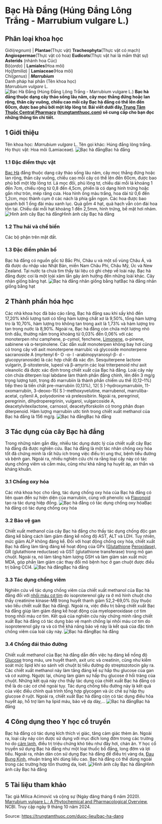 # Bạc Hà Đắng (Húng Đắng Lông Trắng - Marrubium vulgare L.)

Phân loại khoa học  
---  
Giới(_regnum_) |  **Plantae**(Thực vật) **Tracheophyta**(Thực vật có mạch) **Angiospermae**(Thực vật có hoa) **Eudicots**(Thực vật hai lá mầm thật sự) **Asterids** (nhánh hoa Cúc)  
Bộ(_ordo_) | **Lamiales**(Hoa môi)  
Họ(_familia_) | **Lamiaceae**(Hoa môi)  
Chi(_genus_) | **_Marrubium_**  
Danh pháp hai phần (Tên khoa học)  
_Marrubium vulgare_ L.  
![Bạc Hà Đắng \(Húng Đắng Lông Trắng - Marrubium vulgare L.\)](https://trungtamthuoc.com/images/others/bac-ha-dang-0-5437.jpg)
**Bạc hà đắng thuộc dạng cây thảo sống lâu năm, cây mọc thẳng đứng hoặc lan rộng, thân cây vuông, chiều cao mỗi cây Bạc hà đắng có thể lên đến 60cm, được bao phủ bởi một lớp lông tơ. Bài viết dưới đây,[Trung Tâm Thuốc Central Pharmacy](https://trungtamthuoc.com/ "Trung Tâm Thuốc Central Pharmacy") ([trungtamthuoc.com](https://trungtamthuoc.com/ "trungtamthuoc.com")) sẽ cung cấp cho bạn đọc những thông tin chi tiết.**
##  1 Giới thiệu
Tên khoa học: _Marrubium vulgare_ L.
Tên gọi khác: Húng đắng lông trắng.
Họ thực vật: Hoa môi (Lamiaceae).
![Bạc hà đắng](https://trungtamthuoc.com/images/item/bac-ha-dang.jpg)Bạc hà đắng
### 1.1 Đặc điểm thực vật
[Bạc Hà](https://trungtamthuoc.com/duoc-lieu/bac-ha "Bạc Hà") đắng thuộc dạng cây thảo sống lâu năm, cây mọc thẳng đứng hoặc lan rộng, thân cây vuông, chiều cao mỗi cây có thể lên đến 60cm, được bao phủ bởi một lớp lông tơ.
Lá mọc đối, phủ lông tơ, chiều dài mỗi lá khoảng 1 đến 7cm, chiều rộng từ 0,8 đến 4,5cm, phiến lá có dạng hình trứng hoặc gần như tròn, mép răng cưa.
Hoa hình ống màu trắng, hoa dài từ 0,6 đến 1,2cm, mọc thành cụm ở các nách lá phía gần ngọn. Các hoa được bao quanh bởi 1 ống đài màu xanh lục.
Quả gồm 4 hạt, quả hạch vẫn còn đài hoa tồn tại.
Chiều dài mỗi hạt khoảng 1 đến 2,5mm, hình trứng, bề mặt hơi nhám.
![Hình ảnh cây Bạc hà đắng](https://trungtamthuoc.com/images/item/bac-ha-dang-1.jpg)Hình ảnh cây Bạc hà đắng
### 1.2 Thu hái và chế biến
Các bộ phận trên mặt đất.
### 1.3 Đặc điểm phân bố
Bạc hà đắng có nguồn gốc từ Bắc Phi, Châu u và một số vùng Châu Á, và đã được du nhập vào Nhật Bản, miền Nam Châu Phi, Châu Mỹ, Úc và New Zealand. Tại nước ta chưa tìm thấy tài liệu có ghi chép về loài này.
Bạc hà đắng được coi là một loài xâm lấn gây ảnh hưởng đến những loài khác. Cây nhân giống bằng hạt.
![Bạc hà đắng nhân giống bằng hạt](https://trungtamthuoc.com/images/item/bac-ha-dang-2.jpg)Bạc hà đắng nhân giống bằng hạt
##  2 Thành phần hóa học
Các nhà khoa học đã báo cáo rằng, Bạc hà đắng sau khi sấy khô đến 17,20% khối lượng tươi có tổng hàm lượng chất xơ là 9,50%, tổng hàm lượng tro là 10,70%, hàm lượng tro không tan trong axit là 1,73% và hàm lượng tro tan trong nước là 8,90%.
Ngoài ra, Bạc hà đắng còn chứa một lượng nhỏ tinh dầu, thường nằm trong khoảng từ 0,03% đến 0,06% với các monoterpen như camphene, p-cymol, fenchene, [Limonene](https://trungtamthuoc.com/hoat-chat/limonene "Limonene"), α-pinene, sabinene và α-terpinolene. Các dẫn xuất monoterpen không bay hơi cũng có trong cây với axit monoterpene marrubic và glycoside monoterpene sacranoside A (myrtenyl 6- O -α- l -arabinopyranosyl-β- d -glucopyranoside) là các hợp chất đã xác địn. Sesquiterpene lactone vulgarin, β-sitosterole, lupeol và β-amyrin các loại triterpenoid như axit oleanolic đã được xác định trong chiết xuất của Bạc hà đắng.
Loài cây này còn chứa diterpen loại labdane làm thành phần đắng chính, lên đến 3 mg/g trọng lượng tươi, trong đó marrubiin là thành phần chiếm ưu thế (0,12–1%) tiếp theo là tiền chất pre-marrubiin (0,13%), 12( S )-hydroxymarrubiin, 11-oxomarrubiin, 3-deoxo-15( S )-methoxyvelutine, marrubenol, marruliba-acetal, cyllenil A, polyodonine và preleosibirin. Ngoài ra, peregrinol, peregrinin, dihydroperegrinin, vulgarol, vulgarcoside A, deacetylvitexilactone, carnosol, deacetylforskolin có trong phân đoạn diterpenoid. Hàm lượng marrubiin ước tính trong chiết xuất methanol của Bạc hà đắng là 156 mg/g.
![Bạc hà đắng](https://trungtamthuoc.com/images/item/bac-ha-dang-3.jpg)Bạc hà đắng
##  3 Tác dụng của cây Bạc hà đắng
Trong những năm gần đây, nhiều tác dụng dược lý của chiết xuất cây Bạc hà đắng đã được nghiên cứu. Bạc hà đắng là một tác nhân chống oxy hóa tốt đã chứng minh là rất hữu ích trong việc điều trị ung thư, bệnh tiểu đường và bệnh gan. Ngoài ra, nhiều nghiên cứu chỉ ra rằng loại cây này có tác dụng chống viêm và cầm máu, cũng như khả năng hạ huyết áp, an thần và kháng khuẩn.
### 3.1 Chống oxy hóa
Các nhà khoa học cho rằng, tác dụng chống oxy hóa của Bạc hà đắng có liên quan đến sự hiện diện của marrubiin, cùng với phenolic và [Flavonoid](https://trungtamthuoc.com/hoat-chat/flavonoid "Flavonoid") tạo ra tác dụng hiệp đồng.
![Bạc hà đắng có tác dụng chống oxy hóa](https://trungtamthuoc.com/images/item/bac-ha-dang-4.jpg)Bạc hà đắng có tác dụng chống oxy hóa
### 3.2 Bảo vệ gan
Chiết xuất methanol của cây Bạc hà đắng cho thấy tác dụng chống độc gan đáng kể bằng cách làm giảm đáng kể nồng độ AST, ALT và LDH. Tuy nhiên, mức giảm ALP không đáng kể. Đối với hoạt động chống oxy hóa, chiết xuất Bạc hà đắng làm tăng đáng kể hoạt động của GPx ([Glutathione](https://trungtamthuoc.com/hoat-chat/glutathione "Glutathione") [Peroxidase](https://trungtamthuoc.com/hoat-chat/peroxidase "Peroxidase")), GR (glutathione reductase) và GST (glutathione transferase) trong mô gan chuột. Ngoài ra, nó làm tăng hàm lượng GSH và làm giảm sản xuất mức MDA, góp phần làm giảm các thay đổi mô bệnh học ở gan chuột được điều trị bằng CCl4.
![Bạc hà đắng](https://trungtamthuoc.com/images/item/bac-ha-dang-8.jpg)Bạc hà đắng
### 3.3 Tác dụng chống viêm
Nghiên cứu về tác dụng chống viêm của chiết xuất methanol của Bạc hà đắng đối với [nhồi máu cơ tim](https://trungtamthuoc.com/bai-viet/nhoi-mau-co-tim-ban-can-biet-de-tu-cuu-song-minh "nhồi máu cơ tim") do isoproterenol gây ra ở mô hình chuột cho thấy creatinine kinase-MB trong huyết thanh giảm 52,2–69,0% (tùy thuộc vào liều chiết xuất Bạc hà đắng). Ngoài ra, việc điều trị bằng chiết xuất Bạc hà đắng giúp làm giảm đáng kể hoạt động của myeloperoxidase cơ tim trong nhồi máu cơ tim. Kết quả của nghiên cứu này chứng minh rằng chiết xuất Bạc hà đắng có tác dụng bảo vệ mạnh chống lại nhồi máu cơ tim do isoproterenol gây ra và có thể khả năng bảo vệ này là kết quả của đặc tính chống viêm của loài cây này.
![Bạc hà đắng](https://trungtamthuoc.com/images/item/bac-ha-dang-5.jpg)Bạc hà đắng
### 3.4 Chống đái tháo đường
Chiết xuất methanol của Bạc hà đắng dẫn đến việc hạ đáng kể nồng độ [Glucose](https://trungtamthuoc.com/hoat-chat/glucose "Glucose") trong máu, ure huyết thanh, axit uric và creatinin, cũng như kiểm soát mức lipid khi so sánh với chuột bị tiểu đường do streptozotocin gây ra. Các chiết xuất methanol này làm tăng đáng kể sự hấp thu glucose của gan và cơ xương. Ngược lại, chúng làm giảm sự hấp thụ glucose ở hồi tràng của chuột. Những kết quả này cho thấy tác dụng của chiết xuất Bạc hà đắng có thể là do các cơ chế ngoài tụy. Tác dụng chống tiểu đường này là kết quả của việc điều chỉnh quá trình tổng hợp glycogen và ức chế sự hấp thụ glucose ở ruột.
Ngoài ra, chiết xuất Bạc hà đắng còn có tác dụng điều hòa huyết áp, hỗ trợ làm hạ lipid máu, bảo vệ dạ dày,...
![Bạc hà đắng](https://trungtamthuoc.com/images/item/bac-ha-dang-6.jpg)Bạc hà đắng
##  4 Công dụng theo Y học cổ truyền
Bạc hà đắng có tác dụng kích thích vị giác, tăng cảm giác thèm ăn. Ngoài ra, loại cây này còn được sử dụng với mục đích long đờm trong các trường ho do [cảm lạnh](https://trungtamthuoc.com/bai-viet/cam-lanh-nguyen-nhan-trieu-chung-va-cac-bai-thuoc-dan-gian-chua-tri "cảm lạnh"), điều trị triệu chứng khó tiêu như đầy hơi, chán ăn.
Y học cổ truyền sử dụng Bạc hà đắng như một loại thuốc bổ đắng, long đờm và lợi tiểu. Ngoài ra, nhân dân còn sử dụng Bạc hà đắng để điều trị vàng da, [Đau Bụng Kinh](https://trungtamthuoc.com/bai-viet/cach-dau-bung-kinh-va-phong-tranh-dau-bung-kinh "Đau Bụng Kinh"), nhuận tràng khi dùng liều cao.
Bạc hà đắng có thể dùng ngoài trong các trường hợp tổn thương da, loét.
![Hình ảnh cây Bạc hà đắng](https://trungtamthuoc.com/images/item/bac-ha-dang-7.jpg)Hình ảnh cây Bạc hà đắng
##  5 Tài liệu tham khảo
Tác giả Milica Aćimović và cộng sự (Ngày đăng tháng 6 năm 2020). [Marrubium vulgare L.: A Phytochemical and Pharmacological Overview](https://www.ncbi.nlm.nih.gov/pmc/articles/PMC7355696/), NCBI. Truy cập ngày 9 tháng 10 năm 2024.


Source: https://trungtamthuoc.com/duoc-lieu/bac-ha-dang